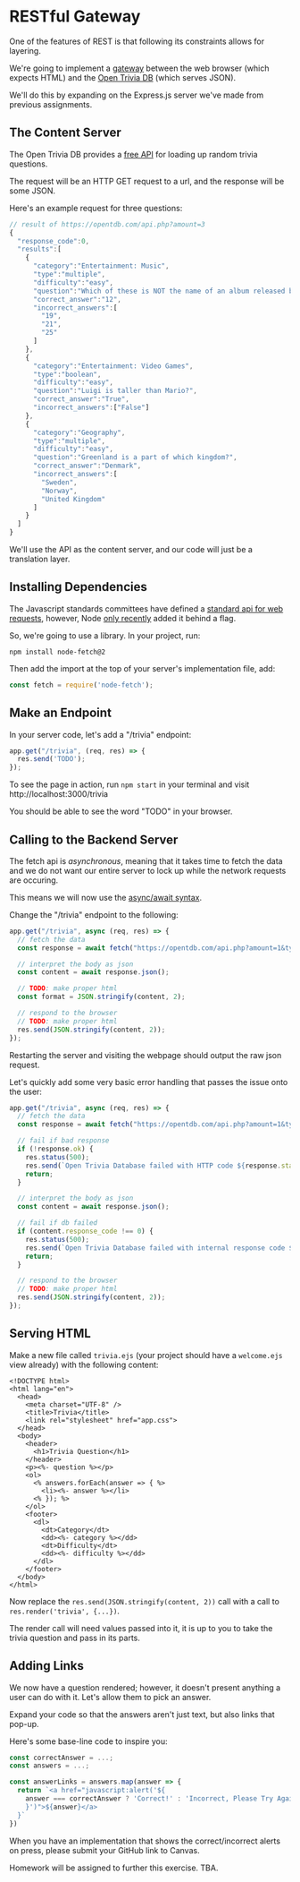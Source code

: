 
# RESTful Gateway

One of the features of REST is that following its constraints allows for layering.

We're going to implement a [gateway](https://www.ics.uci.edu/~fielding/pubs/dissertation/rest_arch_style.htm#sec_5_2_3) between the web browser (which expects HTML) and the [Open Trivia DB](https://opentdb.com) (which serves JSON).

We'll do this by expanding on the Express.js server we've made from previous assignments.

## The Content Server

The Open Trivia DB provides a [free API](https://opentdb.com/api_config.php) for loading up random trivia questions.

The request will be an HTTP GET request to a url, and the response will be some JSON.

Here's an example request for three questions:
```js
// result of https://opentdb.com/api.php?amount=3
{
  "response_code":0,
  "results":[
    {
      "category":"Entertainment: Music",
      "type":"multiple",
      "difficulty":"easy",
      "question":"Which of these is NOT the name of an album released by English singer-songwriter Adele?",
      "correct_answer":"12",
      "incorrect_answers":[
        "19",
        "21",
        "25"
      ]
    },
    {
      "category":"Entertainment: Video Games",
      "type":"boolean",
      "difficulty":"easy",
      "question":"Luigi is taller than Mario?",
      "correct_answer":"True",
      "incorrect_answers":["False"]
    },
    {
      "category":"Geography",
      "type":"multiple",
      "difficulty":"easy",
      "question":"Greenland is a part of which kingdom?",
      "correct_answer":"Denmark",
      "incorrect_answers":[
        "Sweden",
        "Norway",
        "United Kingdom"
      ]
    }
  ]
}
```

We'll use the API as the content server, and our code will just be a translation layer.

## Installing Dependencies

The Javascript standards committees have defined a [standard api for web requests](https://developer.mozilla.org/en-US/docs/Web/API/Fetch_API), however, Node [only recently](https://blog.logrocket.com/fetch-api-node-js/) added it behind a flag.

So, we're going to use a library. In your project, run:
```
npm install node-fetch@2
```

Then add the import at the top of your server's implementation file, add:
```js
const fetch = require('node-fetch');
```

## Make an Endpoint

In your server code, let's add a "/trivia" endpoint:

```js
app.get("/trivia", (req, res) => {
  res.send('TODO');
});
```

To see the page in action, run `npm start` in your terminal and visit http://localhost:3000/trivia

You should be able to see the word "TODO" in your browser.

## Calling to the Backend Server

The fetch api is _asynchronous_, meaning that it takes time to fetch the data and we do not want our entire server to lock up while the network requests are occuring.

This means we will now use the [async/await syntax](https://javascript.info/async-await).

Change the "/trivia" endpoint to the following:
```js
app.get("/trivia", async (req, res) => {
  // fetch the data
  const response = await fetch("https://opentdb.com/api.php?amount=1&type=multiple");

  // interpret the body as json
  const content = await response.json();

  // TODO: make proper html
  const format = JSON.stringify(content, 2);

  // respond to the browser
  // TODO: make proper html
  res.send(JSON.stringify(content, 2));
});
```

Restarting the server and visiting the webpage should output the raw json request.

Let's quickly add some very basic error handling that passes the issue onto the user:
```js
app.get("/trivia", async (req, res) => {
  // fetch the data
  const response = await fetch("https://opentdb.com/api.php?amount=1&type=multiple");

  // fail if bad response
  if (!response.ok) {
    res.status(500);
    res.send(`Open Trivia Database failed with HTTP code ${response.status}`);
    return;
  }

  // interpret the body as json
  const content = await response.json();

  // fail if db failed
  if (content.response_code !== 0) {
    res.status(500);
    res.send(`Open Trivia Database failed with internal response code ${content.response_code}`);
    return;
  }

  // respond to the browser
  // TODO: make proper html
  res.send(JSON.stringify(content, 2));
});
```

## Serving HTML

Make a new file called `trivia.ejs` (your project should have a `welcome.ejs` view already) with the following content:
```
<!DOCTYPE html>
<html lang="en">
  <head>
    <meta charset="UTF-8" />
    <title>Trivia</title>
    <link rel="stylesheet" href="app.css">
  </head>
  <body>
    <header>
      <h1>Trivia Question</h1>
    </header>
    <p><%- question %></p>
    <ol>
      <% answers.forEach(answer => { %>
        <li><%- answer %></li>
      <% }); %>
    </ol>
    <footer>
      <dl>
        <dt>Category</dt>
        <dd><%- category %></dd>
        <dt>Difficulty</dt>
        <dd><%- difficulty %></dd>
      </dl>
    </footer>
  </body>
</html>
```

Now replace the `res.send(JSON.stringify(content, 2))` call with a call to `res.render('trivia', {...})`.

The render call will need values passed into it, it is up to you to take the trivia question and pass in its parts.

## Adding Links

We now have a question rendered; however, it doesn't present anything a user can do with it. Let's allow them to pick an answer.

Expand your code so that the answers aren't just text, but also links that pop-up.

Here's some base-line code to inspire you:
```js
const correctAnswer = ...;
const answers = ...;

const answerLinks = answers.map(answer => {
  return `<a href="javascript:alert('${
    answer === correctAnswer ? 'Correct!' : 'Incorrect, Please Try Again!'
    }')">${answer}</a>
  }`
})
```

When you have an implementation that shows the correct/incorrect alerts on press, please submit your GitHub link to Canvas.

Homework will be assigned to further this exercise. TBA.

